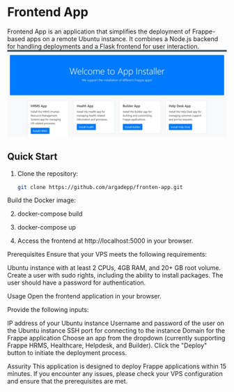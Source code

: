 # Frontend App

Frontend App is an application that simplifies the deployment of Frappe-based apps on a remote Ubuntu instance. It combines a Node.js backend for handling deployments and a Flask frontend for user interaction.
![Home Page](https://github.com/argadepp/fronten-app/blob/master/images/home.JPG)
## Quick Start

1. Clone the repository:

   ```bash
   git clone https://github.com/argadepp/fronten-app.git

Build the Docker image:

2. docker-compose build

3. docker-compose up

4. Access the frontend at http://localhost:5000 in your browser.

Prerequisites
Ensure that your VPS meets the following requirements:

Ubuntu instance with at least 2 CPUs, 4GB RAM, and 20+ GB root volume.
Create a user with sudo rights, including the ability to install packages.
The user should have a password for authentication.

Usage
Open the frontend application in your browser.

Provide the following inputs:

IP address of your Ubuntu instance
Username and password of the user on the Ubuntu instance
SSH port for connecting to the instance
Domain for the Frappe application
Choose an app from the dropdown (currently supporting Frappe HRMS, Healthcare, Helpdesk, and Builder).
Click the "Deploy" button to initiate the deployment process.

Assurity
This application is designed to deploy Frappe applications within 15 minutes. If you encounter any issues, please check your VPS configuration and ensure that the prerequisites are met.